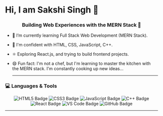 # Hi, I am Sakshi Singh 👋

<div align="center">
<h3>Building Web Experiences with the MERN Stack 🚀</h3>
</div>

 - 🌱 I’m currently learning Full Stack Web Development (MERN Stack).
 - 💪 I'm confident with HTML, CSS, JavaScript, C++.
 - ⚛️ Exploring React.js, and trying to build frontend projects.
 - 😄 Fun fact: I'm not a chef, but I'm learning to master the kitchen with the MERN stack. I'm constantly cooking up new ideas...

   ---

### 💻 Languages & Tools

<p align="center">
  <img src="https://img.shields.io/badge/HTML5-E34F26?style=for-the-badge&logo=html5&logoColor=white" alt="HTML5 Badge">
  <img src="https://img.shields.io/badge/CSS3-1572B6?style=for-the-badge&logo=css3&logoColor=white" alt="CSS3 Badge">
  <img src="https://img.shields.io/badge/JavaScript-F7DF1E?style=for-the-badge&logo=javascript&logoColor=black" alt="JavaScript Badge">
  <img src="https://img.shields.io/badge/C%2B%2B-00599C?style=for-the-badge&logo=c%2B%2B&logoColor=white" alt="C++ Badge">
  <img src="https://img.shields.io/badge/React-20232A?style=for-the-badge&logo=react&logoColor=61DAFB" alt="React Badge">
 <img src="https://img.shields.io/badge/VS%20Code-007ACC?style=for-the-badge&logo=visual-studio-code&logoColor=white" alt="VS Code Badge">
 <img src="https://img.shields.io/badge/GitHub-100000?style=for-the-badge&logo=github&logoColor=white" alt="GitHub Badge">
</p>

---

  


